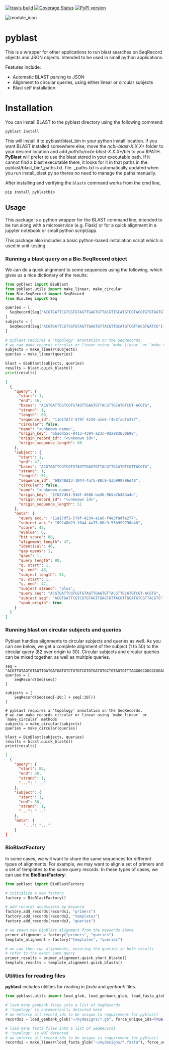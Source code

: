 [![travis build](https://img.shields.io/travis/jvrana/pyblast.svg)](https://travis-ci.org/jvrana/pyblast)
[![Coverage Status](https://coveralls.io/repos/github/jvrana/pyblast/badge.svg?branch=master)](https://coveralls.io/github/jvrana/pyblast?branch=master)
[![PyPI version](https://badge.fury.io/py/REPO.svg)](https://badge.fury.io/py/REPO)

![module_icon](images/module_icon.png?raw=true)

# pyblast

This is a wrapper for other applications to run blast searches on SeqRecord objects and JSON objects. Intended to
be used in small python applications.

Features include:
* Automatic BLAST parsing to JSON
* Alignment to circular queries, using either linear or circular subjects
* Blast self installation

# Installation

You can install BLAST to the pyblast directory using the following command:

```
pyblast install
```

This will install it to pyblast/blast_bin in your python install location. If you want BLAST installed somewhere else, move the *ncbi-blast-X.X.X+* folder
to your desired location and add *path/to/ncbi-blast-X.X.X+/bin* to you $PATH. **PyBlast** will prefer to use the blast stored
in your executable path. If it cannot find a blast executable there, it looks for it in that paths in the pyblast/blast_bin/_paths.txt.
file. _paths.txt is automatically updated when you run install_blast.py so theres no need to manage the paths manually.

After installing and verifying the `blastn` command works from the cmd line,

```
pip install pyblastbio
```

## Usage

This package is a python wrapper for the BLAST command line, intended to be run along with a microservice (e.g. Flask) or for a quick alignment in a jupyter notebook or small python script/app.

This package also includes a basic python-based installation script which is used in unit-testing.

### Running a blast query on a Bio.SeqRecord object

We can do a quick alignment to some sequences using the following, which gives us a nice dictionary of the results:

```python
from pyblast import BioBlast
from pyblast.utils import make_linear, make_circular
from Bio.SeqRecord import SeqRecord
from Bio.Seq import Seq

queries = [
  SeqRecord(Seq("ACGTGATTCGTCGTGTAGTTGAGTGTTACGTTGCATGTCGTACGTGTGTAGTGTCGTGTAGTGCTGATGCTACGTGATCG"))
]
subjects = [
  SeqRecord(Seq("ACGTGATTCGTCGTGTAGTTGAGTGTTACGTTGCATGTCGTTACGTGATCG"))
]

# pyblast requires a 'topology' annotation on the SeqRecords.
# we can make records circular or linear using `make_linear` or `make_circular` methods
subjects = make_linear(subjects)
queries = make_linear(queries)

blast = BioBlast(subjects, queries)
results = blast.quick_blastn()
print(results)
```

```json
[
  {
    "query": {
      "start": 1,
      "end": 46,
      "bases": "ACGTGATTCGTCGTGTAGTTGAGTGTTACGTTGCATGTCGT-ACGTG",
      "strand": 1,
      "length": 80,
      "sequence_id": "11e17df2-579f-4234-a1e6-f4e3fadfe277",
      "circular": false,
      "name": "<unknown name>",
      "origin_key": "bbadd55c-9413-4394-a23c-0da983630b98",
      "origin_record_id": "<unknown id>",
      "origin_sequence_length": 80
    },
    "subject": {
      "start": 1,
      "end": 47,
      "bases": "ACGTGATTCGTCGTGTAGTTGAGTGTTACGTTGCATGTCGTTACGTG",
      "strand": 1,
      "length": 51,
      "sequence_id": "69248d23-1044-4a75-80c9-53b999796d48",
      "circular": false,
      "name": "<unknown name>",
      "origin_key": "1f627d51-93df-458b-ba36-9b5a7b483a4d",
      "origin_record_id": "<unknown id>",
      "origin_sequence_length": 51
    },
    "meta": {
      "query acc.": "11e17df2-579f-4234-a1e6-f4e3fadfe277",
      "subject acc.": "69248d23-1044-4a75-80c9-53b999796d48",
      "score": 43,
      "evalue": 0,
      "bit score": 80,
      "alignment length": 47,
      "identical": 46,
      "gap opens": 1,
      "gaps": 1,
      "query length": 80,
      "q. start": 1,
      "q. end": 46,
      "subject length": 51,
      "s. start": 1,
      "s. end": 47,
      "subject strand": "plus",
      "query seq": "ACGTGATTCGTCGTGTAGTTGAGTGTTACGTTGCATGTCGT-ACGTG",
      "subject seq": "ACGTGATTCGTCGTGTAGTTGAGTGTTACGTTGCATGTCGTTACGTG",
      "span_origin": true
    }
  }
]
```

### Running blast on circular subjects and queries

Pyblast handles alignments to circular subjects and queries as well. As you can see below, we get a complete alignment of the subject (1 to 50) to the circular query (82 over origin to 30). Circular subjects and circular queries can be mixed together, as well as multiple queries.

```
seq = "ACGTTGTAGTGTAGTTGATGATGATGTCTGTGTCGTGTGATGTGCTGTAGTGTTTAGGGGCGGCGCGGAGTATGCTG"
queries = [
	SeqRecord(Seq(seq))
]

subjects = [
	SeqRecord(Seq(seq[-20:] + seq[:30]))
]

# pyblast requires a 'topology' annotation on the SeqRecords.
# we can make records circular or linear using `make_linear` or `make_circular` methods
subjects = make_circular(subjects)
queries = make_circular(queries)

blast = BioBlast(subjects, queries)
results = blast.quick_blastn()
print(results)
```

```json
[
  {
    "query": {
      "start": 82,
      "end": 30,
      "strand": 1,
      "...": "..."
    },
    "subject": {
      "start": 1,
      "end": 50,
      "strand": 1,
      "...": "..."
    },
    "meta": {
    	"...": "..."
    }
]
```

### BioBlastFactory

In some cases, we will want to share the same sequences for different types of alignments. For example, we may want to align a set of primers and a set of templates to the same query records. In these types of cases, we can use the **BioBlastFactory**:

```python
from pyblast import BioBlastFactory

# initialize a new factory
factory = BioBlastFactory()

# add records accessible by keyword
factory.add_records(records1, "primers")
factory.add_records(records2, "templates")
factory.add_records(records3, "queries")

# we spawn new BioBlast alignmers from the keywords above
primer_alignment = factory("primers", "queries")
template_alignment = factory("templates", "queries")

# we can then run alignments, ensuring the queries in both results
# refer to the exact same query
primer_results = primer_alignment.quick_short_blastn()
template_results = template_alignment.quick_blastn()
```

### Utilities for reading files

**pyblast** includes utilities for reading in *fasta* and *genbank* files.

```python
from pyblast.utils import load_glob, load_genbank_glob, load_fasta_glob

# load many genbank files into a list of SeqRecords
# 'topology' is automatically detected here
# we enforce all record_ids to be unique (a requirement for pyblast)
records1 = load_genbank_glob("~/mydesigns/*.gb", force_unique_ids=True)

# load many fasta files into a list of SeqRecords
# 'topology' is NOT detected
# we enforce all record_ids to be unique (a requirement for pyblast)
records2 = make_linear(load_fasta_glob("~/mydesigns/*.fasta"), force_unique_ids=True)

```
